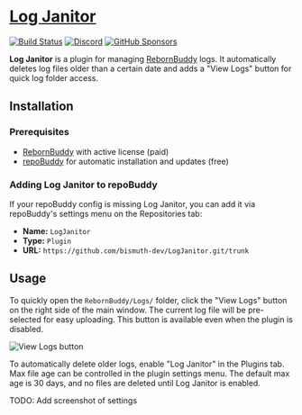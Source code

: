 # [Log Janitor][github-repo]

[![Build Status][build-badge]][build-status] [![Discord][discord-badge]][discord-invite] [![GitHub Sponsors][sponsor-badge]][sponsor-link]

**Log Janitor** is a plugin for managing [RebornBuddy][rebornbuddy] logs. It automatically deletes log files older than a certain date and adds a "View Logs" button for quick log folder access.

[github-repo]: https://github.com/bismuth-dev/LogJanitor "LogJanitor on GitHub"
[build-badge]: https://img.shields.io/github/workflow/status/bismuth-dev/LogJanitor/Publish?style=plastic&logo=github&label=Publish&color=success
[build-status]: https://github.com/bismuth-dev/LogJanitor/actions "Build Server"
[discord-badge]: https://img.shields.io/discord/543591035847311360.svg?label=&logo=discord&logoColor=ffffff&color=7389D8&labelColor=7389D8
[discord-invite]: https://discord.gg/4Y5HSjP "bismuth.dev Discord"
[sponsor-badge]: https://shields.io/badge/-Sponsors-555?logo=githubsponsors&style=flat
[sponsor-link]: https://github.com/sponsors/TheManta

## Installation

### Prerequisites

- [RebornBuddy][rebornbuddy] with active license (paid)
- [repoBuddy][repobuddy] for automatic installation and updates (free)

[rebornbuddy]: https://rebornbuddy.com
[repobuddy]: https://rebornbuddy.wiki/users/#installing-repobuddy-and-other-add-ons

### Adding Log Janitor to repoBuddy

If your repoBuddy config is missing Log Janitor, you can add it via repoBuddy's settings menu on the Repositories tab:

- **Name:** `LogJanitor`
- **Type:** `Plugin`
- **URL:** `https://github.com/bismuth-dev/LogJanitor.git/trunk`

## Usage

To quickly open the `RebornBuddy/Logs/` folder, click the "View Logs" button on the right side of the main window. The current log file will be pre-selected for easy uploading. This button is available even when the plugin is disabled.

![View Logs button](https://i.imgur.com/qrF1cOr.png)

To automatically delete older logs, enable "Log Janitor" in the Plugins tab. Max file age can be controlled in the plugin settings menu. The default max age is 30 days, and no files are deleted until Log Janitor is enabled.

TODO: Add screenshot of settings

